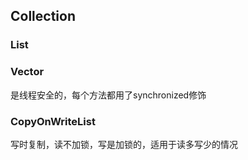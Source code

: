 ## Collection

### List

### Vector
是线程安全的，每个方法都用了synchronized修饰

### CopyOnWriteList
写时复制，读不加锁，写是加锁的，适用于读多写少的情况